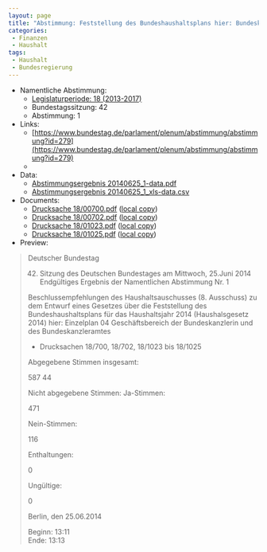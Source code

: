 ```yaml
---
layout: page
title: "Abstimmung: Feststellung des Bundeshaushaltsplans hier: Bundeskanzlerin und Bundeskanzleramt"
categories:
 - Finanzen
 - Haushalt
tags:
 - Haushalt
 - Bundesregierung
---
```


* Namentliche Abstimmung:
    * [Legislaturperiode: 18 (2013-2017)](https://de.wikipedia.org/wiki/18._Deutscher_Bundestag)
    * Bundestagssitzung: 42
    * Abstimmung: 1
* Links: 
    * [https://www.bundestag.de/parlament/plenum/abstimmung/abstimmung?id=279](https://www.bundestag.de/parlament/plenum/abstimmung/abstimmung?id=279)
    * 
* Data: 
    * [Abstimmungsergebnis 20140625_1-data.pdf](/res/abstimmungsliste/20140625_1-data.pdf)
    * [Abstimmungsergebnis 20140625_1_xls-data.csv](/res/abstimmungsliste/analyses/20140625_1_xls-data.csv)
* Documents: 
    * [Drucksache 18/00700.pdf](http://dip21.bundestag.de/dip21/btd/18/007/1800700.pdf) ([local copy](/res/abstimmungsdaten/018-042-01/1800700.pdf))
    * [Drucksache 18/00702.pdf](http://dip21.bundestag.de/dip21/btd/18/007/1800702.pdf) ([local copy](/res/abstimmungsdaten/018-042-01/1800702.pdf))
    * [Drucksache 18/01023.pdf](http://dip21.bundestag.de/dip21/btd/18/010/1801023.pdf) ([local copy](/res/abstimmungsdaten/018-042-01/1801023.pdf))
    * [Drucksache 18/01025.pdf](http://dip21.bundestag.de/dip21/btd/18/010/1801025.pdf) ([local copy](/res/abstimmungsdaten/018-042-01/1801025.pdf))
* Preview: 
> Deutscher Bundestag
> 
> 42. Sitzung des Deutschen Bundestages
> am Mittwoch, 25.Juni 2014
> Endgültiges Ergebnis der Namentlichen Abstimmung Nr. 1
> 
> Beschlussempfehlungen des Haushaltsauschusses (8. Ausschuss)
> zu dem Entwurf eines Gesetzes
> über die Feststellung des Bundeshaushaltsplans für das Haushaltsjahr 2014
> (Haushalsgesetz 2014)
> hier: Einzelplan 04
> Geschäftsbereich der Bundeskanzlerin und des Bundeskanzleramtes
> - Drucksachen 18/700, 18/702, 18/1023 bis 18/1025
> 
> Abgegebene Stimmen insgesamt:
> 
> 587
> 44
> 
> Nicht abgegebene Stimmen:
> Ja-Stimmen:
> 
> 471
> 
> Nein-Stimmen:
> 
> 116
> 
> Enthaltungen:
> 
> 0
> 
> Ungültige:
> 
> 0
> 
> Berlin, den 25.06.2014
> 
> Beginn: 13:11  
> Ende: 13:13
